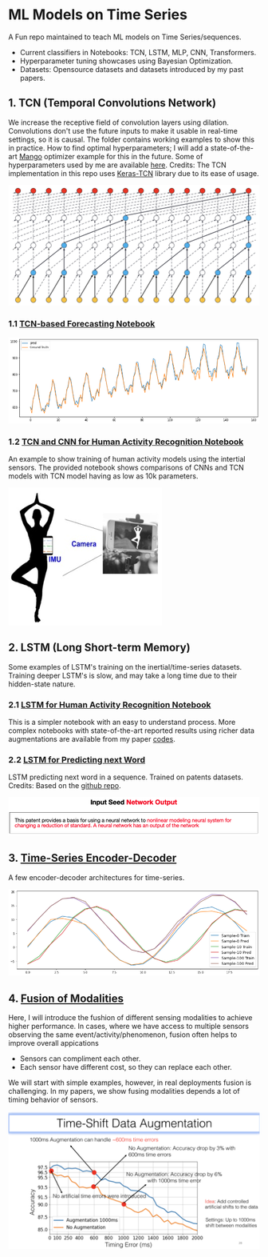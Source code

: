 # ML Models on Time Series
A Fun repo maintained to teach ML models on Time Series/sequences.
- Current classifiers in Notebooks: TCN, LSTM, MLP, CNN, Transformers.  
- Hyperparameter tuning showcases using Bayesian Optimization.
- Datasets: Opensource datasets and datasets introduced by my past papers.

## 1. TCN (Temporal Convolutions Network)
We increase the receptive field of convolution layers using dilation. Convolutions don't use the future inputs to make it usable in real-time settings, so it is causal. The folder contains working examples to show this in practice. How to find optimal hyperparameters; I will add a state-of-the-art [Mango](https://github.com/ARM-software/mango) optimizer example for this in the future. Some of hyperparameters used by me are available [here](https://github.com/ARM-software/mango/blob/master/benchmarking/Parameter_Spaces_Evaluated.ipynb). Credits: The TCN implementation in this repo uses [Keras-TCN](https://github.com/philipperemy/keras-tcn) library due to its ease of usage.

![TCN Network](TCN/TCN-filed.png)

### 1.1 [TCN-based Forecasting Notebook](https://github.com/sandeep-iitr/ML_Models_on_Time_Series/blob/main/TCN/TCN_Forecasting.ipynb) 

![TCN Forecasting](TCN/TCN_Forecasting.png)

### 1.2 [TCN and CNN for Human Activity Recognition Notebook](https://github.com/sandeep-iitr/ML_Models_on_Time_Series/blob/main/TCN/TCN_Human_Activity_UCI.ipynb)
An example to show training of human activity models using the intertial sensors. The provided notebook shows comparisons of CNNs and TCN models with TCN model having as low as 10k parameters. 

![Human Activity](TCN/human_activity.jpg)

## 2. LSTM (Long Short-term Memory)
Some examples of LSTM's training on the inertial/time-series datasets. Training deeper LSTM's is slow, and may take a long time due to their hidden-state nature. 

### 2.1 [LSTM for Human Activity Recognition Notebook](https://github.com/sandeep-iitr/ML_Models_on_Time_Series/blob/main/LSTM/LSTM_Human_Activity_UCI.ipynb)
This is a simpler notebook with an easy to understand process. 
More complex notebooks with state-of-the-art reported results using richer data augmentations are available from my paper [codes](https://github.com/nesl/Robust-Deep-Learning-Pipeline).

### 2.2 [LSTM for Predicting next Word](https://github.com/sandeep-iitr/ML_Models_on_Time_Series/blob/main/RNN/RNN_Quick_start.ipynb)
LSTM predicting next word in a sequence. Trained on patents datasets. Credits: Based on the [github repo](https://github.com/WillKoehrsen/recurrent-neural-networks).

![LSTM Network](RNN/RNN_on_Text.png)

## 3. [Time-Series Encoder-Decoder](https://github.com/sandeep-iitr/ML_Models_on_Time_Series/tree/main/CNN)
A few encoder-decoder architectures for time-series.

![CNN Network](CNN/Timeseries.png)

## 4. [Fusion of Modalities](https://github.com/sandeep-iitr/ML_Models_on_Time_Series/tree/main/Fushion)
Here, I will introduce the fushion of different sensing modalities to achieve higher performance.
In cases, where we have access to multiple sensors observing the same event/activity/phenomenon, fusion often
helps to improve overall appications
- Sensors can compliment each other. 
- Each sensor have different cost, so they can replace each other.

We will start with simple examples, however, in real deployments fusion is challenging. In my papers, we show fusing modalities 
depends a lot of timing behavior of sensors.

![Time Augmentation](Fushion/timing_augmentation.png)
